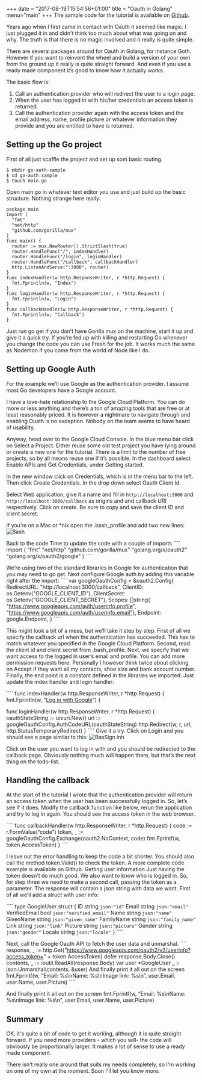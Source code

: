 +++
date = "2017-08-19T15:54:56+01:00"
title = "Oauth in Golang"
menu="main"
+++
The sample code for the tutorial is available on [Github](https://github.com/hfogelberg/go-auth-demo).

Years ago when I first came in contact with Oauth it seemed like magic. I just plugged it in and didn’t think too much about what was going on and why. The truth is that there is no magic involved and it really is quite simple.

There are several packages around for Oauth in Golang, for instance Goth. However if you want to reinvent the wheel and build a version of your own from the ground up it really is quite straight forward. And even if you use a ready made component it’s good to know how it actually works.

The basic flow is:
1. Call an authentication provider who will redirect the user to a login page.
2. When the user has logged in with his/her credentials an access token is returned.
3. Call the authentication provider again with the access token and the email address, name, profile picture or whatever information they provide and you are entitled to have is returned.

## Setting up the Go project
First of all just scaffle the project and set up som basic routing.
````
$ mkdir go-auth-sample
$ cd go-auth sample
$ touch main.go
````

Open main.go in whatever text editor you use and just build up the basic structure. Nothing strange here really:
````
package main
import (
  "fmt"
  "net/http"
  "github.com/gorilla/mux"
)
func main() {
  router := mux.NewRouter().StrictSlash(true)
  router.HandleFunc("/", indexHandler)
  router.HandleFunc("/login", loginHandler)
  router.HandleFunc("/callback", callbackHandler)
  http.ListenAndServe(":3000", router)
}
func indexHandler(w http.ResponseWriter, r *http.Request) {
  fmt.Fprintln(w, "Index")
}
func loginHandler(w http.ResponseWriter, r *http.Request) {
  fmt.Fprintln(w, "Login")
}
func callbackHandler(w http.ResponseWriter, r *http.Request) {
  fmt.Fprintln(w, "Callback")
}
````

Just run go get if you don’t have Gorilla mux on the machine, start it up and give it a quick try. If you’re fed up with killing and restarting Go whenever you change the code you can use Fresh for the job. It works much the same as Nodemon if you come from the world of Node like I do.

## Setting up Google Auth
For the example we’ll use Google as the authentication provider. I assume most Go developers have a Google account.

I have a love-hate relationship to the Google Cloud Platform. You can do more or less anything and there’s a ton of amazing tools that are free or at least reasonably priced. It is however a nightmare to navigate through and enabling Ouath is no exception. Nobody on the team seems to have heard of usability.

Anyway, head over to the Google Cloud Console. In the blue menu bar click on Select a Project. Either reuse some old test project you have lying around or create a new one for the tutorial. There is a limit to the number of free projects, so by all means reuse one if it’s possible.
In the dashboard select Enable APIs and Get Credentials, under Getting started.

In the new window click on Credentials, which is in the menu bar to the left. Then click Create Credentials. In the drop down select Oauth Client Id.

Select Web application, give it a name and fill in `http://localhost:3000` and `http://localhost:3000/callback` as origins and and callback URI respectively. Click on create. Be sure to copy and save the client ID and client secret.

If you’re on a Mac or *nix open the .bash_profile and add two new lines:
![Bash](/bash.png)

Back to the code
Time to update the code with a couple of imports
´´´´
import (
  "fmt"
  "net/http"
  "github.com/gorilla/mux"
  "golang.org/x/oauth2"
  "golang.org/x/oauth2/google"
)
´´´´

We’re using two of the standard libraries in Google for authentication that you may need to go get.
Next configure Google auth by adding this variable right after the import:
´´´´
var googleOauthConfig = &oauth2.Config{
  RedirectURL: "http://localhost:3000/callback",
  ClientID: os.Getenv("GOOGLE_CLIENT_ID"),
  ClientSecret: os.Getenv("GOOGLE_CLIENT_SECRET"),
  Scopes: []string{
    "https://www.googleapis.com/auth/userinfo.profile",
    "https://www.googleapis.com/auth/userinfo.email"},
  Endpoint: google.Endpoint,
}
´´´´

This might look a bit of a mess, but we’ll take it step by step. First of all we specify the callback url when the authentication has succeeded. This has to match whatever you specified in the Google Cloud Platform. Second, read the client id and client secret from .bash_profile. Next, we specify that we want access to the logged in user’s email and profile. You can add more permission requests here. Personally I however think twice about clicking on Accept if they want all my contacts, shoe size and bank account number. Finally, the end point is a constant defined in the libraries we imported.
Just update the index handler and login handler:

´´´´
func indexHandler(w http.ResponseWriter, r *http.Request) {
  fmt.Fprintln(w, "<a href='/login'>Log in with Google</a>")
}

func loginHandler(w http.ResponseWriter, r *http.Request) {
  oauthStateString := uniuri.New()
  url := googleOauthConfig.AuthCodeURL(oauthStateString)
  http.Redirect(w, r, url, http.StatusTemporaryRedirect)
}
´´´´
Give it a try. Click on Login and you should see a page similar to this:
![BasSign inh](/sign-in.png)

Click on the user you want to log in with and you should be redirected to the callback page. Obviously nothing much will happen there, but that’s the next thing on the todo-list.

## Handling the callback
At the start of the tutorial I wrote that the authentication provider will return an access token when the user has been successfully logged in. So, let’s see if it does. Modify the callback function like below, rerun the application and try to log in again. You should see the access token in the web browser.

´´´´
func callbackHandler(w http.ResponseWriter, r *http.Request) {
  code := r.FormValue(“code”)
  token, _ := googleOauthConfig.Exchange(oauth2.NoContext, code)
  fmt.Fprintf(w, token.AccessToken)
}
´´´´

I leave out the error handling to keep the code a bit shorter. You should also call the method token.Valid() to check the token. A more complete code example is available on Github.
Getting user information
Just having the token doesn’t do much good. We also want to know who is logged in. So, for step three we need to make a second call, passing the token as a parameter. The response will contain a json string with data we want. First of all we’ll add a struct with user info:

´´´´
type GoogleUser struct {
  ID string `json:"id"`
  Email string `json:"email"`
  VerifiedEmail bool `json:"verified_email"`
  Name string `json:"name"`
  GivenName string `json:"given_name"`
  FamilyName string `json:"family_name"`
  Link string `json:"link"`
  Picture string `json:"picture"`
  Gender string `json:"gender"`
  Locale string `json:"locale"`
}
´´´´

Next, call the Google Oauth API to fetch the user data and unmarshal.
´´´´
response, _ := http.Get(“https://www.googleapis.com/oauth2/v2/userinfo?access_token=" + token.AccessToken)
defer response.Body.Close()
contents, _ := ioutil.ReadAll(response.Body)
var user *GoogleUser
_ = json.Unmarshal(contents, &user)
And finally print it all out on the screen
fmt.Fprintf(w, “Email: %s\nName: %s\nImage link: %s\n”, user.Email, user.Name, user.Picture)
´´´´

And finally print it all out on the screen
fmt.Fprintf(w, “Email: %s\nName: %s\nImage link: %s\n”, user.Email, user.Name, user.Picture)

## Summary
OK, it's quite a bit of code to get it working, although it is quite straight forward. If you need more providers - which you will- the code will obviously be proportionally larger. It makes a lot of sense to use a ready made component.

There isn't really one around that suits my needs completely, so I'm working on one of my own at the moment. Soon I'll let you know more.
